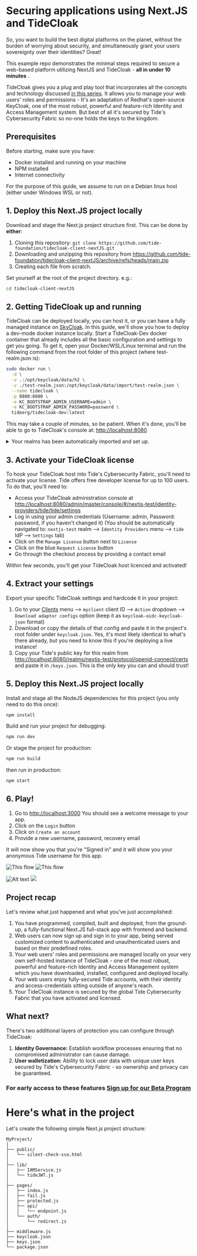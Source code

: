 # Securing applications using Next.JS and TideCloak

So, you want to build the best digital platforms on the planet, without the burden of worrying about security, and simultaneously grant your users sovereignty over their identities? Great!

This example repo demonstrates the minimal steps required to secure a web-based platform utilizing NextJS and TideCloak -  **all in under 10 minutes** .

TideCloak gives you a plug and play tool that incorporates all the concepts and technology discussed [in this series](https://tide.org/blog/rethinking-cybersecurity-for-developers). It allows you to manage your web users' roles and permissions - It's an adaptation of Redhat's open-source KeyCloak, one of the most robust, powerful and feature-rich Identity and Access Management system. But best of all it's secured by Tide's Cybersecurity Fabric so no-one holds the keys to the kingdom.

## Prerequisites

Before starting, make sure you have:

* Docker installed and running on your machine
* NPM installed
* Internet connectivity

For the purpose of this guide, we assume to run on a Debian linux host (either under Windows WSL or not).

## 1. Deploy this Next.JS project locally

Download and stage the Next.js project structure first. This can be done by **either**:
1. Cloning this repository: `git clone https://github.com/tide-foundation/tidecloak-client-nextJS.git`
2. Downloading and unzipping this repository from https://github.com/tide-foundation/tidecloak-client-nextJS/archive/refs/heads/main.zip
3. Creating each file from scratch.

Set yourself at the root of the project directory. e.g.:
```bash
cd tidecloak-client-nextJS
```

## 2. Getting TideCloak up and running

TideCloak can be deployed locally, you can host it, or you can have a fully managed instance on [SkyCloak](http://skycloak.io). In this guide, we'll show you how to deploy a dev-mode docker instance locally.
Start a TideCloak-Dev docker container that already includes all the basic configuration and settings to get you going. To get it, open your Docker/WSL/Linux terminal and run the following command from the root folder of this project (where test-realm.json is):

```bash
sudo docker run \
  -d \
  -v .:/opt/keycloak/data/h2 \
  -v ./test-realm.json:/opt/keycloak/data/import/test-realm.json \
  --name tidecloak \
  -p 8080:8080 \
  -e KC_BOOTSTRAP_ADMIN_USERNAME=admin \
  -e KC_BOOTSTRAP_ADMIN_PASSWORD=password \
  tideorg/tidecloak-dev:latest
```

This may take a couple of minutes, so be patient. When it's done, you'll be able to go to TideCloak's console at: [http://localhost:8080](http://localhost:8080/)

<details>
<summary>Your realms has been automatically imported and set up.</summary>

This is how it was set up:
1. Create a new Realm. E.g. `nextjs-test`
2. Set up a Tide IdP: `Identity providers` menu --> `Tide` social provider --> `Settings` tab
3. You can upload a custom background image and/or custom logo image for your users' Tide login page.
4. Allow unfeted user registration (good for development, bad for production): `Realm settings` menu --> `Login` tab --> `User registration` set to `On`
5. Remove the user detail collection: `Realm settings` menu --> `User profile` tab --> Delete `lastName`, Delete `firstName`, `email` --> `Required field` set to `Off` --> `Save`
6. Enable Tide IdP in authentication flow: `Authentication` menu --> `Flows` tab --> `browser` flow --> `Settings` of `Identity Provider Redirector` --> `Alias` set to "tide", `Default identity Provider` set to "tide" --> `Save`
7. Create client: `Clients` menu --> `Clients list` tab --> `Create client` button --> `Client ID` set to "myclient", `Next` --> `Authentication flow` tick only `Standard flow`, `Next` --> `Valid redirect URIs` set to "http://localhost:3000/silent-check-sso.html" and "http://localhost:3000/auth/redirect", `Web origins` set to "http://localhost:3000" (NO '/' AT THE END!), `Next`
8. Add roles to JWT: `Clients` menu --> `myclient` client ID --> `Client scopes` tab --> `myclient-dedicated` scope --> `Scope` tab --> `Full scope allowed` set to `On`

</details>

## 3. Activate your TideCloak license

To hook your TideCloak host into Tide's Cybersecurity Fabric, you'll need to activate your license. Tide offers free developer license for up to 100 users. To do that, you'll need to:

* Access your TideCloak administration console at [http://localhost:8080/admin/master/console/#/nextjs-test/identity-providers/tide/tide/settings](http://localhost:8080/admin/master/console/#/nextjs-test/identity-providers/tide/tide/settings)
* Log in using your admin credentials (Username: admin, Password: password, if you haven't changed it) (You should be automatically navigated to: `nextjs-test` realm --> `Identity Providers` menu --> `tide` IdP --> `Settings` tab)
* Click on the `Manage License` button next to `License`
* Click on the blue `Request License` button
* Go through the checkout process by providing a contact email

Within few seconds, you'll get your TideCloak host licenced and activated!

## 4. Extract your settings

Export your specific TideCloak settings and hardcode it in your project:
1. Go to your [Clients](http://localhost:8080/admin/master/console/#/nextjs-test/clients) menu --> `myclient` client ID --> `Action` dropdown --> `Download adaptor configs` option (keep it as `keycloak-oidc-keycloak-json` format)
2. Download or copy the details of that config and paste it in the project's root folder under `keycloak.json`. Yes, it's most likely identical to what's there already, but you need to know this if you're deploying a live instance!
3. Copy your Tide's public key for this realm from [http://localhost:8080/realms/nextjs-test/protocol/openid-connect/certs](http://localhost:8080/realms/nextjs-test/protocol/openid-connect/certs) and paste it in `/keys.json`. This is the only key you can and should trust!

## 5. Deploy this Next.JS project locally

Install and stage all the NodeJS dependencies for this project (you only need to do this once):

```bash
npm install
```

Build and run your project for debugging:

```bash
npm run dev
```

Or stage the project for production:
```bash
npm run build
```

then run in production:
```bash
npm start
```

## 6. Play!

1. Go to [http://localhost:3000](http://localhost:3000/) You should see a welcome message to your app.
2. Click on the `Login` button
3. Click on `Create an account`
4. Provide a new username, password, recovery email

It will now show you that you're "Signed in" and it will show you your anonymous Tide username for this app.

![This flow](ax/AuthorisedAccess.drawio.svg?raw=true "Flow")
![This flow](ax/AuthorisedAccess.drawio.svg)

![Alt text](ax/AuthorisedAccess.drawio.svg)
<img src="./ax/AuthorisedAccess.drawio.svg">

## Project recap

Let's review what just happened and what you've just accomplished:

1. You have programmed, compiled, built and deployed, from the ground-up, a fully-functional Next.JS full-stack app with frontend and backend.
2. Web users can now sign up and sign in to your app, being served customized content to authenticated and unauthenticated users and based on their predefined roles.
3. Your web users' roles and permissions are managed locally on your very own self-hosted instance of TideCloak - one of the most robust, powerful and feature-rich Identity and Access Management system which you have downloaded, installed, configured and deployed locally.
4. Your web users enjoy fully-secured Tide accounts, with their identity and access-credentials sitting outside of anyone's reach.
5. Your TideCloak instance is secured by the global Tide Cybersecurity Fabric that you have activated and licensed.

## What next?

There's two additional layers of protection you can configure through TideCloak:

1. **Identity Governance:** Establish workflow processes ensuring that no compromised administrator can cause damage.
2. **User walletization:** Ability to lock user data with unique user keys secured by Tide's Cybersecurity Fabric - so ownership and privacy can be guaranteed.

### **For early access to these features [Sign up for our Beta Program](https://tide.org/beta)**

# Here's what in the project

Let's create the following simple Next.js project structure:

```
MyProject/
│
├── public/
│   └── silent-check-sso.html
│
├── lib/
│   ├── IAMService.js
│   └── tideJWT.js
│
├── pages/
│   ├── index.js
│   ├── fail.js
│   ├── protected.js
│   ├── api/
│   │   └── endpoint.js
│   └── auth/
│       └── redirect.js
│
├── middleware.js
├── keycloak.json
├── keys.json
└── package.json
```
